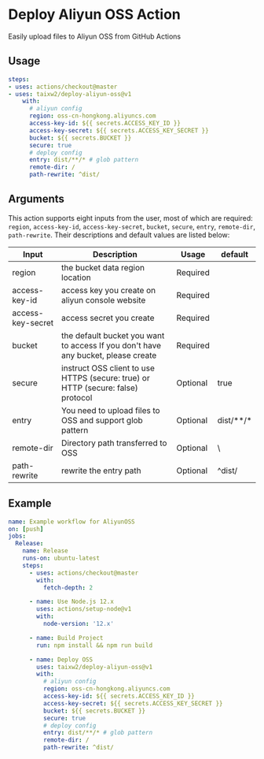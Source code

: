 <!-- <p align="center">
  <a href="https://github.com/actions/typescript-action/actions"><img alt="typescript-action status" src="https://github.com/actions/typescript-action/workflows/build-test/badge.svg"></a>
</p> -->

# Deploy Aliyun OSS Action

Easily upload files to Aliyun OSS from GitHub Actions

## Usage

```yaml
steps:
- uses: actions/checkout@master
- uses: taixw2/deploy-aliyun-oss@v1
    with:
      # aliyun config
      region: oss-cn-hongkong.aliyuncs.com
      access-key-id: ${{ secrets.ACCESS_KEY_ID }}
      access-key-secret: ${{ secrets.ACCESS_KEY_SECRET }}
      bucket: ${{ secrets.BUCKET }}
      secure: true
      # deploy config
      entry: dist/**/* # glob pattern
      remote-dir: /
      path-rewrite: ^dist/
```

## Arguments

This action supports eight inputs from the user, most of which are required: `region`, `access-key-id`, `access-key-secret`, `bucket`, `secure`, `entry`, `remote-dir`, `path-rewrite`. Their descriptions and default values are listed below:

| Input             | Description                                                                       | Usage    | default      |
| ----------------- | --------------------------------------------------------------------------------- | -------- | ------------ |
| region            | the bucket data region location                                                   | Required |              |
| access-key-id     | access key you create on aliyun console website                                   | Required |              |
| access-key-secret | access secret you create                                                          | Required |              |
| bucket            | the default bucket you want to access If you don't have any bucket, please create | Required |              |
| secure            | instruct OSS client to use HTTPS (secure: true) or HTTP (secure: false) protocol  | Optional | true         |
| entry             | You need to upload files to OSS and support glob pattern                          | Optional | dist/\*\*/\* |
| remote-dir        | Directory path transferred to OSS                                                 | Optional | \\           |
| path-rewrite      | rewrite the entry path                                                            | Optional | \^dist/      |

## Example

```yaml
name: Example workflow for AliyunOSS
on: [push]
jobs:
  Release:
    name: Release
    runs-on: ubuntu-latest
    steps:
      - uses: actions/checkout@master
        with:
          fetch-depth: 2

      - name: Use Node.js 12.x
        uses: actions/setup-node@v1
        with:
          node-version: '12.x'

      - name: Build Project
        run: npm install && npm run build

      - name: Deploy OSS
        uses: taixw2/deploy-aliyun-oss@v1
        with:
          # aliyun config
          region: oss-cn-hongkong.aliyuncs.com
          access-key-id: ${{ secrets.ACCESS_KEY_ID }}
          access-key-secret: ${{ secrets.ACCESS_KEY_SECRET }}
          bucket: ${{ secrets.BUCKET }}
          secure: true
          # deploy config
          entry: dist/**/* # glob pattern
          remote-dir: /
          path-rewrite: ^dist/
```
